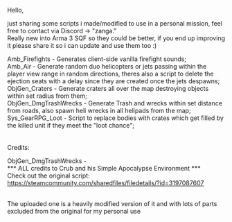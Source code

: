 Hello,

just sharing some scripts i made/modified to use in a personal mission, feel free to contact via Discord -> "zanga."<br>
Really new into Arma 3 SQF so they could be better, if you end up improving it please share it so i can update and use them too :)

Amb_Firefights - Generates client-side vanilla firefight sounds;<br>
Amb_Air - Generate random duo helicopters or jets passing within the player view range in random directions, theres also a script to delete the ejection seats with a delay since they are created once the jets despawns;<br>
ObjGen_Craters - Generate craters all over the map destroying objects within set radius from them;<br>
ObjGen_DmgTrashWrecks - Generate Trash and wrecks within set distance from roads, also spawn heli wrecks in all helipads from the map;<br>
Sys_GearRPG_Loot - Script to replace bodies with crates which get filled by the killed unit if they meet the "loot chance";<br>
<br>
<br>
Credits:<br>

ObjGen_DmgTrashWrecks - <br>
*** ALL credits to Crub and his Simple Apocalypse Environment ***<br>
Check out the original script: https://steamcommunity.com/sharedfiles/filedetails/?id=3197087607<br><br>

The uploaded one is a heavily modified version of it and with lots of parts excluded from the original for my personal use
